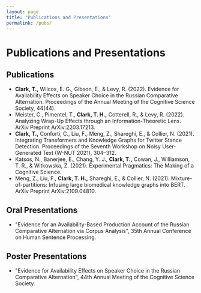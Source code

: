 ```yaml
---
layout: page
title: "Publications and Presentations"
permalink: /pubs/
---
```


# Publications and Presentations

## Publications

- **Clark, T.,** Wilcox, E. G., Gibson, E., & Levy, R. (2022). Evidence for Availability Effects on Speaker Choice in the Russian Comparative Alternation. Proceedings of the Annual Meeting of the Cognitive Science Society, 44(44).
- Meister, C., Pimentel, T., **Clark, T. H.,** Cotterell, R., & Levy, R. (2022). Analyzing Wrap-Up Effects through an Information-Theoretic Lens. ArXiv Preprint ArXiv:2203.17213.
- **Clark, T.,** Conforti, C., Liu, F., Meng, Z., Shareghi, E., & Collier, N. (2021). Integrating Transformers and Knowledge Graphs for Twitter Stance Detection. Proceedings of the Seventh Workshop on Noisy User-Generated Text (W-NUT 2021), 304–312.
- Katsos, N., Banerjee, E., Chang, Y. J., **Clark, T.,** Cowan, J., Williamson, T. R., & Witkowska, Z. (2021). Experimental Pragmatics: The Making of a Cognitive Science.
- Meng, Z., Liu, F., **Clark, T. H.,** Shareghi, E., & Collier, N. (2021). Mixture-of-partitions: Infusing large biomedical knowledge graphs into BERT. ArXiv Preprint ArXiv:2109.04810.

## Oral Presentations

- "Evidence for an Availability-Based Production Account of the Russian Comparative Alternation via Corpus Analysis", 35th Annual Conference on Human Sentence Processing. 

## Poster Presentations

- "Evidence for Availability Effects on Speaker Choice in the Russian Comparative Alternation", 44th Annual Meeting of the Cognitive Science Society. 
